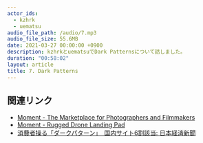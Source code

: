 ```yaml
---
actor_ids:
  - kzhrk
  - uematsu
audio_file_path: /audio/7.mp3
audio_file_size: 55.6MB
date: 2021-03-27 00:00:00 +0900
description: kzhrkとuematsuでDark Patternsについて話しました。
duration: "00:58:02"
layout: article
title: 7. Dark Patterns
---
```


## 関連リンク

- [Moment - The Marketplace for Photographers and Filmmakers](https://www.shopmoment.com/)
- [Moment - Rugged Drone Landing Pad](https://www.shopmoment.com/products/drone-landing-pad/)
- [消費者操る「ダークパターン」　国内サイト6割該当: 日本経済新聞](https://www.nikkei.com/article/DGXZQOGD0859R0Y1A100C2000000/)

